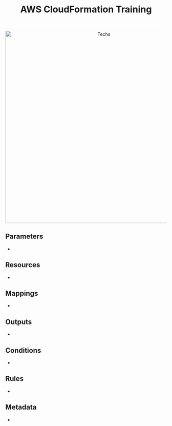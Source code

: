 <h1 align="center"> AWS CloudFormation Training</h1> <br>
<p align="center">
  <a href="#">
    <img alt="Techs" title="Techs" src="https://user-images.githubusercontent.com/34090058/175776845-c4494a63-0c7b-46df-8326-8110910a89f7.png" width="600">
  </a>
</p>

## Parameters
- 

## Resources
- 

## Mappings
- 

## Outputs
- 

## Conditions
- 

## Rules
- 

## Metadata
- 

